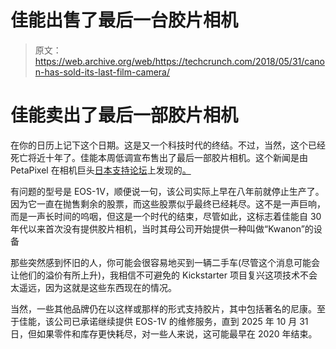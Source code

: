 # 佳能出售了最后一台胶片相机 

> 原文：<https://web.archive.org/web/https://techcrunch.com/2018/05/31/canon-has-sold-its-last-film-camera/>

# 佳能卖出了最后一部胶片相机

在你的日历上记下这个日期。这是又一个科技时代的终结。不过，当然，这个已经死亡将近十年了。佳能本周低调宣布售出了最后一部胶片相机。这个新闻是由 PetaPixel 在相机巨头[日本支持论坛](https://web.archive.org/web/20230131145453/http://cweb.canon.jp/e-support/products/eos/180530eos1v-end.html)上发现的[。](https://web.archive.org/web/20230131145453/https://petapixel.com/2018/05/30/canon-is-now-out-of-the-film-camera-business-after-80-years/)

有问题的型号是 EOS-1V，顺便说一句，该公司实际上早在八年前就停止生产了。因为它一直在抛售剩余的股票，而这些股票似乎最终已经耗尽。这不是一声巨响，而是一声长时间的呜咽，但这是一个时代的结束，尽管如此，这标志着佳能自 30 年代以来首次没有提供胶片相机，当时其母公司开始提供一种叫做“Kwanon”的设备

那些突然感到怀旧的人，你可能会很容易地买到一辆二手车(尽管这个消息可能会让他们的溢价有所上升)，我相信不可避免的 Kickstarter 项目复兴这项技术不会太遥远，因为这就是这些东西现在的情况。

当然，一些其他品牌仍在以这样或那样的形式支持胶片，其中包括著名的尼康。至于佳能，该公司已承诺继续提供 EOS-1V 的维修服务，直到 2025 年 10 月 31 日，但如果零件和库存更快耗尽，对一些人来说，这可能最早在 2020 年结束。
